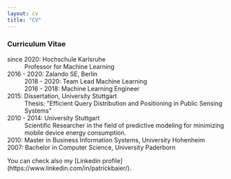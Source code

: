 ```yaml
---
layout: cv
title: "CV"
---
```

<h3 class="fw-bold border-bottom pb-3 mb-5">Curriculum Vitae</h3>

<dl>
  <dt>since 2020: Hochschule Karlsruhe</dt>
  <dd>Professor for Machine Learning</dd>

  <dt>2016 - 2020: Zalando SE, Berlin</dt>
  <dd>2018 - 2020: Team Lead Machine Learning <br>
	2016 - 2018: Machine Learning Engineer
  </dd>

  <dt>2015: Dissertation, University Stuttgart</dt>
  <dd>Thesis: "Efficient Query Distribution and Positioning in Public Sensing Systems"
  </dd>

  <dt>2010 - 2014: University Stuttgart</dt>
  <dd>Scientific Researcher in the field of predictive modeling for minimizing mobile device energy consumption.
  </dd>

  <dt>2010: Master in Business Information Systems, University Hohenheim</dt>
  <dt>2007: Bachelor in Computer Science, University Paderborn</dt>

</dl>
You can check also my [Linkedin profile](https://www.linkedin.com/in/patrickbaier/).
